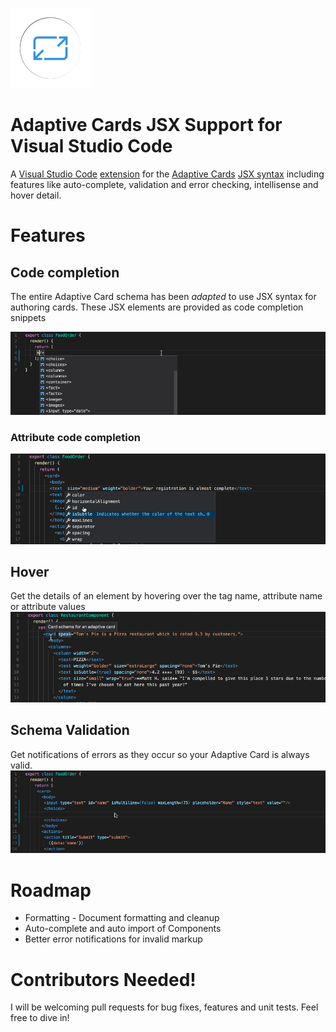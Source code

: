 ![Adaptive Cards Logo](resources/adaptive-cards-logo.png)

# Adaptive Cards JSX Support for Visual Studio Code 
A [Visual Studio Code](https://code.visualstudio.com/) [extension](https://marketplace.visualstudio.com/VSCode)
for the [Adaptive Cards](http://adaptivecards.io/) [JSX syntax](https://github.com/justinwilaby/babel-plugin-jsx-adaptive-cards)
including features like auto-complete, validation and error checking, intellisense and hover detail. 

# Features 

## Code completion
The entire Adaptive Card schema has been *adapted* to use JSX syntax for authoring cards. These JSX elements are provided
as code completion snippets

![Adaptive Card Code Completion](resources/auto-complete-acx.gif)

### Attribute code completion 
![Attribute Code Completion](resources/attribute-auto-complete-acx.gif)

## Hover
Get the details of an element by hovering over the tag name, attribute name or attribute values
![Hover detail](resources/hover-acx.gif)

## Schema Validation
Get notifications of errors as they occur so your Adaptive Card is always valid.
![Adaprtive Card Validation](resources/validation-acx.gif)

# Roadmap
- Formatting - Document formatting and cleanup 
- Auto-complete and auto import of Components
- Better error notifications for invalid markup

# Contributors Needed!
I will be welcoming pull requests for bug fixes, features and unit tests. Feel free to dive in!

